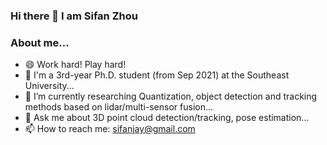 ### Hi there 👋 I am Sifan Zhou
### About me...
- 😄 Work hard! Play hard!
- 🔭 I'm a 3rd-year Ph.D. student (from Sep 2021) at the Southeast University...
- 🌱 I’m currently researching Quantization, object detection and tracking methods based on lidar/multi-sensor fusion...
- 💬 Ask me about 3D point cloud detection/tracking, pose estimation...
- 📫 How to reach me: sifanjay@gmail.com
<!--
**StiphyJay/StiphyJay** is a ✨ _special_ ✨ repository because its `README.md` (this file) appears on your GitHub profile.

Here are some ideas to get you started:

- 🔭 I’m currently working as a research assistant at Fudan University with Prof. Patrick Yin Chiang.
- 🌱 I’m currently researching  3D object detection and tracking method based on multi-sensor fusion...
- 👯 I’m looking to collaborate on supervised and self-supervised object detection
- 🤔 I’m looking for help with ...
- 💬 Ask me about ...
- 📫 How to reach me: ...
- 😄 Pronouns: ...
- ⚡ Fun fact: ...
- 🔭 I’m currently working as a part-time research assistant at Fudan University...
- 👯 I’m also a remoting research intern in Carnegie Mellon University (CMU) Robotics Institute...
- ⚡ I received the M.S. degree in the Programme of Robot Science and Engineering from Northeastern University, China, in 2021...
